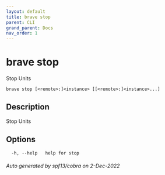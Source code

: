 ```yaml
---
layout: default
title: brave stop
parent: CLI
grand_parent: Docs
nav_order: 1
---
```


# brave stop

Stop Units

```
brave stop [<remote>:]<instance> [[<remote>:]<instance>...]
```

## Description

Stop Units

## Options

```
  -h, --help   help for stop
```

###### Auto generated by spf13/cobra on 2-Dec-2022
